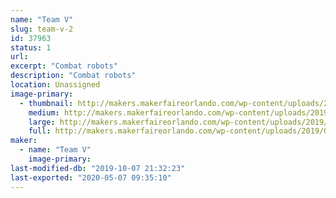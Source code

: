 ```yaml
---
name: "Team V"
slug: team-v-2
id: 37963
status: 1
url: 
excerpt: "Combat robots"
description: "Combat robots"
location: Unassigned
image-primary:
  - thumbnail: http://makers.makerfaireorlando.com/wp-content/uploads/2019/09/9F135227-60BB-44D5-AFA3-BD4031460030-150x150.png
    medium: http://makers.makerfaireorlando.com/wp-content/uploads/2019/09/9F135227-60BB-44D5-AFA3-BD4031460030-300x139.png
    large: http://makers.makerfaireorlando.com/wp-content/uploads/2019/09/9F135227-60BB-44D5-AFA3-BD4031460030-1024x473.png
    full: http://makers.makerfaireorlando.com/wp-content/uploads/2019/09/9F135227-60BB-44D5-AFA3-BD4031460030.png
maker:
  - name: "Team V"
    image-primary: 
last-modified-db: "2019-10-07 21:32:23"
last-exported: "2020-05-07 09:35:10"
---
```

